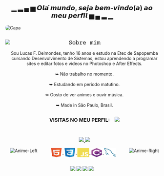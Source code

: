 <h2 align="center">▁ ▂ ▄ ▅ 𝙊𝙡𝙖́ 𝙢𝙪𝙣𝙙𝙤, 𝙨𝙚𝙟𝙖 𝙗𝙚𝙢-𝙫𝙞𝙣𝙙𝙤(𝙖) 𝙖𝙤 𝙢𝙚𝙪 𝙥𝙚𝙧𝙛𝙞𝙡 ▅ ▄ ▂ ▁</h2>
<img align="center" alt="Capa" height="cover" style="border-radius:50px;" src="https://user-images.githubusercontent.com/92727434/139541997-cee90684-9922-4636-8f9f-5ba4b6ec713d.png">
 
 ## 
<div align="center">
 <div align="center">
  <img align="left" height="400px" src="https://user-images.githubusercontent.com/92727434/140616938-f8a2a7d9-4f89-42da-9e8a-73f59c475f07.gif">
  <h3>𝚂𝚘𝚋𝚛𝚎⠀𝚖𝚒𝚖</h3>
  <p>Sou Lucas F. Delmondes, tenho 16 anos e estudo na Etec de Sapopemba<br>cursando Desenvolvimento de Sistemas, estou aprendendo a programar<br>sites e editar fotos e vídeos no Photoshop e After Effects.<br><br>➥ Não trabalho no momento.<br><br>➥ Estudando em período matutino.<br><br>➥ Gosto de ver animes e ouvir música.<br><br>➥ Made in São Paulo, Brasil.<br></p>
 </div>
 
 ##
 
<h3 align="center">VISITAS NO MEU PERFIL:⠀
  <img alingn="right" src="https://profile-counter.glitch.me/weeaboexp/count.svg">
</h3>
</div>

##

<br>
<div align="center">
  <a href="https://github.com/WeeaboEXP">
  <img height="140m" src="https://github-readme-stats.vercel.app/api?username=weeaboexp&show_icons=true&theme=dark&include_all_commits=true&count_private=true">
  <img height="140m" src="https://github-readme-stats.vercel.app/api/top-langs/?username=weeaboexp&layout=compact&langs_count=7&theme=dark">
</div>
<div align="center" style="display: inline_block"><br>
  <img align="center" alt="Claus-HTML" height="30" width="40" src="https://raw.githubusercontent.com/devicons/devicon/master/icons/html5/html5-original.svg">
  <img align="center" alt="Claus-CSS" height="30" width="40" src="https://raw.githubusercontent.com/devicons/devicon/master/icons/css3/css3-original.svg">
  <img align="center" alt="Claus-Js" height="30" width="40" src="https://raw.githubusercontent.com/devicons/devicon/master/icons/javascript/javascript-plain.svg">
  <img align="center" alt="Claus-Csharp" height="30" width="40" src="https://raw.githubusercontent.com/devicons/devicon/master/icons/csharp/csharp-original.svg">
  <img align="center" alt="Claus-MySQL" height="30" width="40" src="https://raw.githubusercontent.com/devicons/devicon/master/icons/mysql/mysql-original.svg">
  <img align="right" alt="Anime-Right" src="https://user-images.githubusercontent.com/92727434/139545914-f4705f21-a281-4b14-a452-96349de6a76f.gif">
  <img align="left" alt="Anime-Left" src="https://user-images.githubusercontent.com/92727434/139545914-f4705f21-a281-4b14-a452-96349de6a76f.gif">
</div>
  
  ## 
<div align="center"> 
  <a href="https://www.youtube.com/channel/UChDqiHWB1FXCaF-Ik00VxzQ" target="_blank"><img src="https://img.shields.io/badge/YouTube-FF0000?style=for-the-badge&logo=youtube&logoColor=white" target="_blank"></a>
  <a href="mailto:lucasfdelmondes.2005@gmail.com" target="_blank"><img src="https://img.shields.io/badge/Gmail-D14836?style=for-the-badge&logo=gmail&logoColor=white" target="_blank"></a> 
 	<a href="https://www.facebook.com/profile.php?id=100007829680718" target="_blank"><img src="https://img.shields.io/badge/Facebook-1877F2?style=for-the-badge&logo=facebook&logoColor=white" target="_blank"></a>
  <a href="https://www.linkedin.com/in/lucas-delmondes-021205223/" target="_blank"><img src="https://img.shields.io/badge/-LinkedIn-%230077B5?style=for-the-badge&logo=linkedin&logoColor=white" target="_blank"></a> 
</div>
